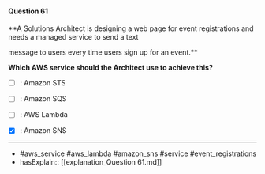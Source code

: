 #### Question  61

**A Solutions Architect is designing a web page for event registrations and needs a managed service to send a text

message to users every time users sign up for an event.**

**Which AWS service should the Architect use to achieve this?**

- [ ] :  Amazon STS

- [ ] :  Amazon SQS

- [ ] :  AWS Lambda

- [x] :  Amazon SNS

----

- #aws_service #aws_lambda #amazon_sns #service #event_registrations
- hasExplain:: [[explanation_Question  61.md]]
